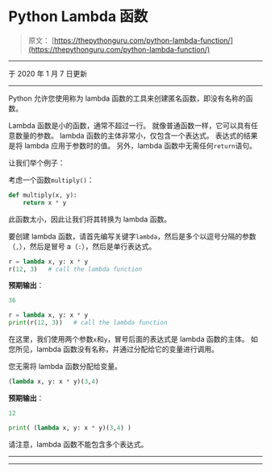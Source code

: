 # Python Lambda 函数

> 原文： [https://thepythonguru.com/python-lambda-function/](https://thepythonguru.com/python-lambda-function/)

* * *

于 2020 年 1 月 7 日更新

* * *

Python 允许您使用称为 lambda 函数的工具来创建匿名函数，即没有名称的函数。

Lambda 函数是小的函数，通常不超过一行。 就像普通函数一样，它可以具有任意数量的参数。 lambda 函数的主体非常小，仅包含一个表达式。 表达式的结果是将 lambda 应用于参数时的值。 另外，lambda 函数中无需任何`return`语句。

让我们举个例子：

考虑一个函数`multiply()`：

```py
def multiply(x, y):
    return x * y

```

此函数太小，因此让我们将其转换为 lambda 函数。

要创建 lambda 函数，请首先编写关键字`lambda`，然后是多个以逗号分隔的参数（`,`），然后是冒号 a（`:`），然后是单行表达式。

```py
r = lambda x, y: x * y
r(12, 3)   # call the lambda function

```

**预期输出**：

```py
36

```

```py
r = lambda x, y: x * y
print(r(12, 3))   # call the lambda function 
```

在这里，我们使用两个参数`x`和`y`，冒号后面的表达式是 lambda 函数的主体。 如您所见，lambda 函数没有名称，并通过分配给它的变量进行调用。

您无需将 lambda 函数分配给变量。

```py
(lambda x, y: x * y)(3,4)

```

**预期输出**：

```py
12

```

```py
print( (lambda x, y: x * y)(3,4) ) 
```

请注意，lambda 函数不能包含多个表达式。

* * *

* * *